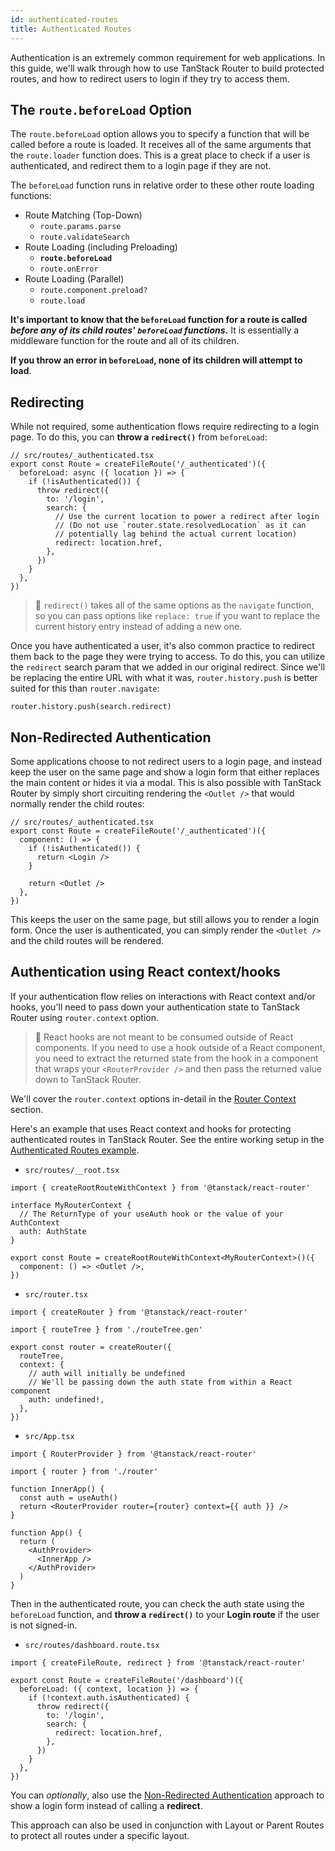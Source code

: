 ```yaml
---
id: authenticated-routes
title: Authenticated Routes
---
```


Authentication is an extremely common requirement for web applications. In this guide, we'll walk through how to use TanStack Router to build protected routes, and how to redirect users to login if they try to access them.

## The `route.beforeLoad` Option

The `route.beforeLoad` option allows you to specify a function that will be called before a route is loaded. It receives all of the same arguments that the `route.loader` function does. This is a great place to check if a user is authenticated, and redirect them to a login page if they are not.

The `beforeLoad` function runs in relative order to these other route loading functions:

- Route Matching (Top-Down)
  - `route.params.parse`
  - `route.validateSearch`
- Route Loading (including Preloading)
  - **`route.beforeLoad`**
  - `route.onError`
- Route Loading (Parallel)
  - `route.component.preload?`
  - `route.load`

**It's important to know that the `beforeLoad` function for a route is called _before any of its child routes' `beforeLoad` functions_.** It is essentially a middleware function for the route and all of its children.

**If you throw an error in `beforeLoad`, none of its children will attempt to load**.

## Redirecting

While not required, some authentication flows require redirecting to a login page. To do this, you can **throw a `redirect()`** from `beforeLoad`:

```tsx
// src/routes/_authenticated.tsx
export const Route = createFileRoute('/_authenticated')({
  beforeLoad: async ({ location }) => {
    if (!isAuthenticated()) {
      throw redirect({
        to: '/login',
        search: {
          // Use the current location to power a redirect after login
          // (Do not use `router.state.resolvedLocation` as it can
          // potentially lag behind the actual current location)
          redirect: location.href,
        },
      })
    }
  },
})
```

> 🧠 `redirect()` takes all of the same options as the `navigate` function, so you can pass options like `replace: true` if you want to replace the current history entry instead of adding a new one.

Once you have authenticated a user, it's also common practice to redirect them back to the page they were trying to access. To do this, you can utilize the `redirect` search param that we added in our original redirect. Since we'll be replacing the entire URL with what it was, `router.history.push` is better suited for this than `router.navigate`:

```tsx
router.history.push(search.redirect)
```

## Non-Redirected Authentication

Some applications choose to not redirect users to a login page, and instead keep the user on the same page and show a login form that either replaces the main content or hides it via a modal. This is also possible with TanStack Router by simply short circuiting rendering the `<Outlet />` that would normally render the child routes:

```tsx
// src/routes/_authenticated.tsx
export const Route = createFileRoute('/_authenticated')({
  component: () => {
    if (!isAuthenticated()) {
      return <Login />
    }

    return <Outlet />
  },
})
```

This keeps the user on the same page, but still allows you to render a login form. Once the user is authenticated, you can simply render the `<Outlet />` and the child routes will be rendered.

## Authentication using React context/hooks

If your authentication flow relies on interactions with React context and/or hooks, you'll need to pass down your authentication state to TanStack Router using `router.context` option.

> 🧠 React hooks are not meant to be consumed outside of React components. If you need to use a hook outside of a React component, you need to extract the returned state from the hook in a component that wraps your `<RouterProvider />` and then pass the returned value down to TanStack Router.

We'll cover the `router.context` options in-detail in the [Router Context](../router-context) section.

Here's an example that uses React context and hooks for protecting authenticated routes in TanStack Router. See the entire working setup in the [Authenticated Routes example](../../examples/authenticated-routes).

- `src/routes/__root.tsx`

```tsx
import { createRootRouteWithContext } from '@tanstack/react-router'

interface MyRouterContext {
  // The ReturnType of your useAuth hook or the value of your AuthContext
  auth: AuthState
}

export const Route = createRootRouteWithContext<MyRouterContext>()({
  component: () => <Outlet />,
})
```

- `src/router.tsx`

```tsx
import { createRouter } from '@tanstack/react-router'

import { routeTree } from './routeTree.gen'

export const router = createRouter({
  routeTree,
  context: {
    // auth will initially be undefined
    // We'll be passing down the auth state from within a React component
    auth: undefined!,
  },
})
```

- `src/App.tsx`

```tsx
import { RouterProvider } from '@tanstack/react-router'

import { router } from './router'

function InnerApp() {
  const auth = useAuth()
  return <RouterProvider router={router} context={{ auth }} />
}

function App() {
  return (
    <AuthProvider>
      <InnerApp />
    </AuthProvider>
  )
}
```

Then in the authenticated route, you can check the auth state using the `beforeLoad` function, and **throw a `redirect()`** to your **Login route** if the user is not signed-in.

- `src/routes/dashboard.route.tsx`

```tsx
import { createFileRoute, redirect } from '@tanstack/react-router'

export const Route = createFileRoute('/dashboard')({
  beforeLoad: ({ context, location }) => {
    if (!context.auth.isAuthenticated) {
      throw redirect({
        to: '/login',
        search: {
          redirect: location.href,
        },
      })
    }
  },
})
```

You can _optionally_, also use the [Non-Redirected Authentication](../authenticated-routes#non-redirected-authentication) approach to show a login form instead of calling a **redirect**.

This approach can also be used in conjunction with Layout or Parent Routes to protect all routes under a specific layout.
